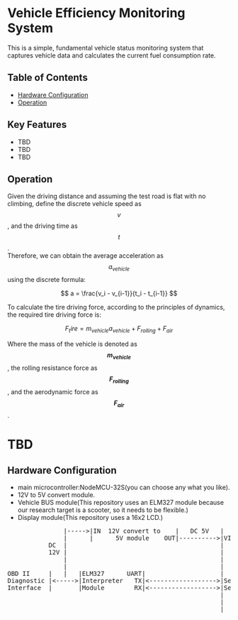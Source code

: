 # Vehicle Efficiency Monitoring System

This is a simple, fundamental vehicle status monitoring system that captures vehicle data and calculates the current fuel consumption rate.

## Table of Contents

- [Hardware Configuration](#hardware-configuration)
- [Operation](#operation)



## Key Features

- TBD
- TBD
- TBD


## Operation
Given the driving distance and assuming the test road is flat with no climbing, define the discrete vehicle speed as $$v$$  , and the driving time as $$t$$  .   
Therefore, we can obtain the average acceleration as $$a_{vehicle}$$ using the discrete formula:  

$$
a = \frac{v_i - v_{i-1}}{t_i - t_{i-1}}
$$  

To calculate the tire driving force, according to the principles of dynamics, the required tire driving force is:

$$
F_tire = m_{vehicle}a_{vehicle}+F_{rolling}+F_{air}
$$  

Where the mass of the vehicle is denoted as **$$m_{vehicle}$$**  , the rolling resistance force as **$$F_{rolling}$$**  , and the aerodynamic force as **$$F_{air}$$**  .




# TBD


## Hardware Configuration
  * main microcontroller:NodeMCU-32S(you can choose any what you like).
  * 12V to 5V convert module.
  * Vehicle BUS module(This repository uses an ELM327 module because our research target is a scooter, so it needs to be flexible.)
  * Display module(This repository uses a 16x2 LCD.)

<pre>
               |----->|IN  12V convert to    |   DC 5V   |                      |
               |      |      5V module    OUT|---------->|VIN         N         |
           DC  |                                         |            o         |   
           12V |                                         |            d         |    >-------->|VCC                  |
               |                                         |            e      SCL|------------->|SCL  16X2 LCD display|
               |                                         |            M      SDA|------------->|SDA  I2C protocol    |
OBD II     |   |   |ELM327      UART|                    |            C         |    >-------->|Gnd                  |
Diagnostic |<----->|Interpreter   TX|<------------------>|Serial1.RX  U         |
Interface  |       |Module        RX|<------------------>|Serial1.TX  -         |
                                                         |            3         |
                                                         |            2         |
                                                         |            S         |
</pre>                                                   
